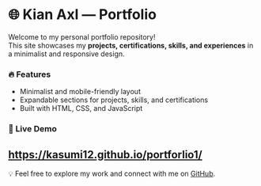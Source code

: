 # 🌐 Kian Axl — Portfolio

Welcome to my personal portfolio repository!  
This site showcases my **projects, certifications, skills, and experiences** in a minimalist and responsive design.  

### 🔥 Features
- Minimalist and mobile-friendly layout  
- Expandable sections for projects, skills, and certifications  
- Built with HTML, CSS, and JavaScript

### 🚀 Live Demo
https://kasumi12.github.io/portforlio1/
---

💡 Feel free to explore my work and connect with me on [GitHub](https://github.com/Kasumi12).
